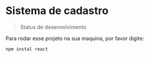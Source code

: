 # Sistema de cadastro

> Status de desenvolvimento

Para rodar esse projeto na sua maquina, por favor digite:

```
npm instal react
```
